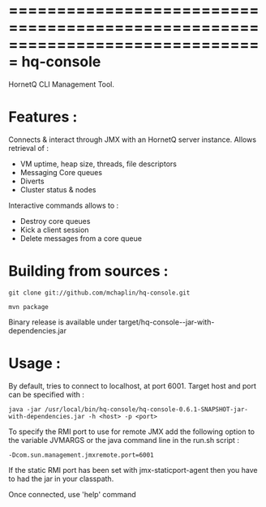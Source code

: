 ===============================================================================
    hq-console
===============================================================================

HornetQ CLI Management Tool.

Features : 
===============================================================================

Connects & interact through JMX with an HornetQ server instance. Allows retrieval of :

 - VM uptime, heap size, threads, file descriptors
 - Messaging Core queues
 - Diverts
 - Cluster status & nodes
 
Interactive commands allows to :

 - Destroy core queues
 - Kick a client session
 - Delete messages from a core queue

Building from sources :
===============================================================================

```
git clone git://github.com/mchaplin/hq-console.git
```

```
mvn package
```

Binary release is available under target/hq-console-<version>-jar-with-dependencies.jar

Usage :
===============================================================================

By default, tries to connect to localhost, at port 6001. Target host and port can be specified
with :

```
java -jar /usr/local/bin/hq-console/hq-console-0.6.1-SNAPSHOT-jar-with-dependencies.jar -h <host> -p <port>
```

To specify the RMI port to use for remote JMX add the following option to the variable JVMARGS or the java command line in the run.sh script :

```
-Dcom.sun.management.jmxremote.port=6001 
```

If the static RMI port has been set with jmx-staticport-agent then you have to had the jar in your classpath.

Once connected, use 'help' command
